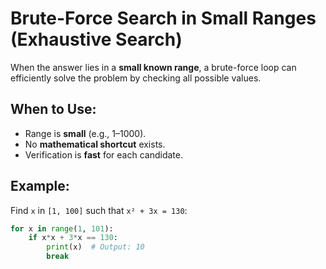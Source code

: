 # Brute-Force Search in Small Ranges (Exhaustive Search)

When the answer lies in a **small known range**, a brute-force loop can efficiently solve the problem by checking all possible values.

## When to Use:
- Range is **small** (e.g., 1–1000).
- No **mathematical shortcut** exists.
- Verification is **fast** for each candidate.

## Example:
Find `x` in `[1, 100]` such that `x² + 3x = 130`:

```python
for x in range(1, 101):
    if x*x + 3*x == 130:
        print(x)  # Output: 10
        break
